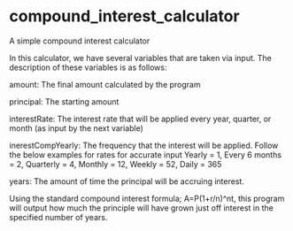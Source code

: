 # compound_interest_calculator
A simple compound interest calculator

In this calculator, we have several variables that are taken via input.  The description of these variables is as follows:

amount: The final amount calculated by the program

principal: The starting amount 

interestRate: The interest rate that will be applied every year, quarter, or month (as input by the next variable)

inerestCompYearly: The frequency that the interest will be applied.  Follow the below examples for rates for accurate input
  Yearly = 1,
  Every 6 months = 2,
  Quarterly = 4,
  Monthly = 12,
  Weekly = 52,
  Daily = 365

years: The amount of time the principal will be accruing interest.

Using the standard compound interest formula; A=P(1+r/n)^nt, this program will output how much the principle will have grown just off interest in the specified number of years.
